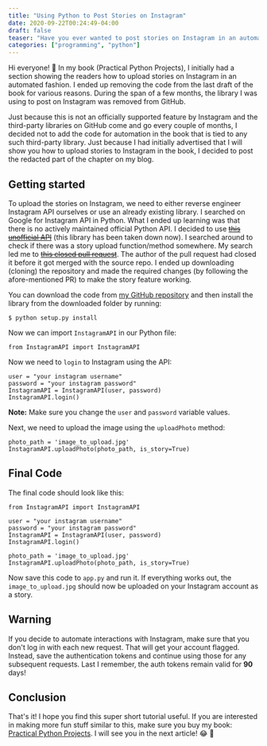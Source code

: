 ```yaml
---
title: "Using Python to Post Stories on Instagram"
date: 2020-09-22T00:24:49-04:00
draft: false
teaser: "Have you ever wanted to post stories on Instagram in an automated fashion? In this article, I will show you how to use Python and the Instagram-API-python library to do exactly that. Fasten your seatbelts and let's get started!"
categories: ["programming", "python"]
---
```


Hi everyone! :wave: In my book (Practical Python Projects), I initially had a section showing the readers how to upload stories on Instagram in an automated fashion. I ended up removing the code from the last draft of the book for various reasons. During the span of a few months, the library I was using to post on Instagram was removed from GitHub. 

Just because this is not an officially supported feature by Instagram and the third-party libraries on GitHub come and go every couple of months, I decided not to add the code for automation in the book that is tied to any such third-party library. Just because I had initially advertised that I will show you how to upload stories to Instagram in the book, I decided to post the redacted part of the chapter on my blog.

Getting started
---------------

To upload the stories on Instagram, we need to either reverse engineer Instagram API ourselves or use an already existing library. I searched on Google for Instagram API in Python. What I ended up learning was that there is no actively maintained official Python API. I decided to use ~~[this unofficial API](https://github.com/LevPasha/Instagram-API-python)~~ (this library has been taken down now). I searched around to check if there was a story upload function/method somewhere. My search led me to ~~[this closed pull request](https://github.com/LevPasha/Instagram-API-python/pull/308)~~. The author of the pull request had closed it before it got merged with the source repo. I ended up downloading (cloning) the repository and made the required changes (by following the afore-mentioned PR) to make the story feature working.

You can download the code from [my GitHub repository](https://github.com/yasoob/Instagram-API-python/) and then install the library from the downloaded folder by running:

```
$ python setup.py install
```

Now we can import `InstagramAPI` in our Python file:

```
from InstagramAPI import InstagramAPI
```

Now we need to `login` to Instagram using the API:

```
user = "your instagram username"
password = "your instagram password"
InstagramAPI = InstagramAPI(user, password)
InstagramAPI.login() 
```

**Note:** Make sure you change the `user` and `password` variable values. 

Next, we need to upload the image using the `uploadPhoto` method:

```
photo_path = 'image_to_upload.jpg'
InstagramAPI.uploadPhoto(photo_path, is_story=True)
```

Final Code
----------

The final code should look like this:

```
from InstagramAPI import InstagramAPI

user = "your instagram username"
password = "your instagram password"
InstagramAPI = InstagramAPI(user, password)
InstagramAPI.login() 

photo_path = 'image_to_upload.jpg'
InstagramAPI.uploadPhoto(photo_path, is_story=True)
```

Now save this code to `app.py` and run it. If everything works out, the `image_to_upload.jpg` should now be uploaded on your Instagram account as a story. 

Warning
-------

If you decide to automate interactions with Instagram, make sure that you don't log in with each new request. That will get your account flagged. Instead, save the authentication tokens and continue using those for any subsequent requests. Last I remember, the auth tokens remain valid for **90** days!

Conclusion
----------

That's it! I hope you find this super short tutorial useful. If you are interested in making more fun stuff similar to this, make sure you buy my book: [Practical Python Projects](https://feld.to/ppp). I will see you in the next article! :joy: :wave:
